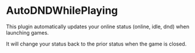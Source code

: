 # AutoDNDWhilePlaying

This plugin automatically updates your online status (online, idle, dnd) when launching games.

It will change your status back to the prior status when the game is closed.
